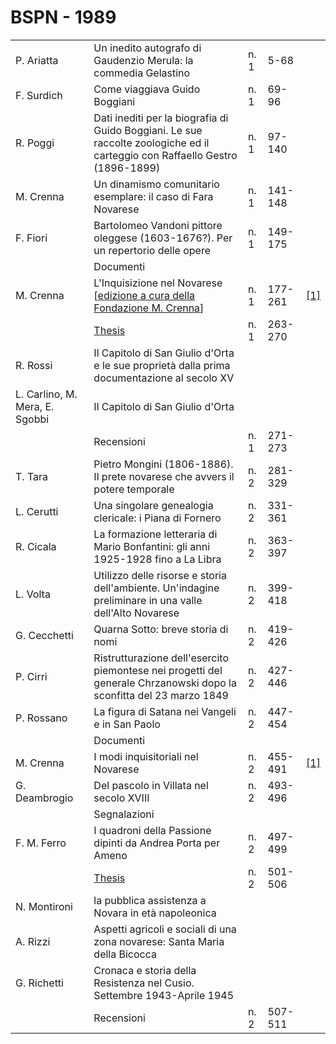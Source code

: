 # BSPN - 1989

<table>
    <tr>
        <td>P. Ariatta</td>
        <td>Un inedito autografo di Gaudenzio Merula: la commedia Gelastino</td>
        <td>n. 1</td>
        <td>5-68</td>
        <td></td>
    </tr>
    <tr>
        <td>F. Surdich</td>
        <td>Come viaggiava Guido Boggiani</td>
        <td>n. 1</td>
        <td>69-96</td>
        <td></td>
    </tr>
    <tr>
        <td>R. Poggi</td>
        <td>Dati inediti per la biografia di Guido Boggiani. Le sue raccolte zoologiche ed il carteggio con Raffaello
            Gestro (1896-1899)
        </td>
        <td>n. 1</td>
        <td>97-140</td>
        <td></td>
    </tr>
    <tr>
        <td>M. Crenna</td>
        <td>Un dinamismo comunitario esemplare: il caso di Fara Novarese</td>
        <td>n. 1</td>
        <td>141-148</td>
        <td></td>
    </tr>
    <tr>
        <td>F. Fiori</td>
        <td>Bartolomeo Vandoni pittore oleggese (1603-1676?). Per un repertorio delle opere</td>
        <td>n. 1</td>
        <td>149-175</td>
        <td></td>
    </tr>
    <tr>
        <td></td>
        <td>Documenti</td>
        <td></td>
        <td></td>
    </tr>
    <tr>
        <td>M. Crenna</td>
        <td>L'Inquisizione nel Novarese [<a
                href="http://progettofondazionedonmariocrenna.oneminutesite.it/files/2015/05/19/21-L_Inquisizione_nel_novarese.pdf"
                target="_blank">edizione a cura della Fondazione M. Crenna</a>]
        </td>
        <td>n. 1</td>
        <td>177-261</td>
        <td><a href="https://en.calameo.com/read/004733128fe1225dd870e">[1]</a></td>
    </tr>
    <tr>
        <td></td>
        <td><a href="http://www.ssno.it/BSPNo/bspn_thesis.html#1989">Thesis</a></td>
        <td>n. 1</td>
        <td>263-270</td>
        <td></td>
    </tr>
    <tr>
        <td>R. Rossi</td>
        <td>Il Capitolo di San Giulio d'Orta e le sue propriet&agrave; dalla prima documentazione al secolo XV</td>
        <td></td>
        <td></td>
    </tr>
    <tr>
        <td>L. Carlino, M. Mera, E. Sgobbi</td>
        <td>Il Capitolo di San Giulio d'Orta</td>
        <td></td>
        <td></td>
    </tr>
    <tr>
        <td></td>
        <td>Recensioni</td>
        <td>n. 1</td>
        <td>271-273</td>
        <td></td>
    </tr>
    <tr>
        <td>T. Tara</td>
        <td>Pietro Mongini (1806-1886). Il prete novarese che avvers il potere temporale</td>
        <td>n. 2</td>
        <td>281-329</td>
        <td></td>
    </tr>
    <tr>
        <td>L. Cerutti</td>
        <td>Una singolare genealogia clericale: i Piana di Fornero</td>
        <td>n. 2</td>
        <td>331-361</td>
        <td></td>
    </tr>
    <tr>
        <td>R. Cicala</td>
        <td>La formazione letteraria di Mario Bonfantini: gli anni 1925-1928 fino a La Libra</td>
        <td>n. 2</td>
        <td>363-397</td>
        <td></td>
    </tr>
    <tr>
        <td>L. Volta</td>
        <td>Utilizzo delle risorse e storia dell'ambiente. Un'indagine preliminare in una valle dell'Alto Novarese</td>
        <td>n. 2</td>
        <td>399-418</td>
        <td></td>
    </tr>
    <tr>
        <td>G. Cecchetti</td>
        <td>Quarna Sotto: breve storia di nomi</td>
        <td>n. 2</td>
        <td>419-426</td>
        <td></td>
    </tr>
    <tr>
        <td>P. Cirri</td>
        <td>Ristrutturazione dell'esercito piemontese nei progetti del generale Chrzanowski dopo la sconfitta del 23
            marzo 1849
        </td>
        <td>n. 2</td>
        <td>427-446</td>
        <td></td>
    </tr>
    <tr>
        <td>P. Rossano</td>
        <td>La figura di Satana nei Vangeli e in San Paolo</td>
        <td>n. 2</td>
        <td>447-454</td>
        <td></td>
    </tr>
    <tr>
        <td></td>
        <td>Documenti</td>
        <td></td>
        <td></td>
    </tr>
    <tr>
        <td>M. Crenna</td>
        <td>I modi inquisitoriali nel Novarese</td>
        <td>n. 2</td>
        <td>455-491</td>
        <td><a href="https://www.calameo.com/read/004733128fe1225dd870e">[1]</a></td>
    </tr>
    <tr>
        <td>G. Deambrogio</td>
        <td>Del pascolo in Villata nel secolo XVIII</td>
        <td>n. 2</td>
        <td>493-496</td>
        <td></td>
    </tr>
    <tr>
        <td></td>
        <td>Segnalazioni</td>
        <td></td>
        <td></td>
    </tr>
    <tr>
        <td>F. M. Ferro</td>
        <td>I quadroni della Passione dipinti da Andrea Porta per Ameno</td>
        <td>n. 2</td>
        <td>497-499</td>
        <td></td>
    </tr>
    <tr>
        <td></td>
        <td><a href="http://www.ssno.it/BSPNo/bspn_thesis.html#1989">Thesis</a></td>
        <td>n. 2</td>
        <td>501-506</td>
        <td></td>
    </tr>
    <tr>
        <td>N. Montironi</td>
        <td>la pubblica assistenza a Novara in et&agrave; napoleonica</td>
        <td></td>
        <td></td>
    </tr>
    <tr>
        <td>A. Rizzi</td>
        <td>Aspetti agricoli e sociali di una zona novarese: Santa Maria della Bicocca</td>
        <td></td>
        <td></td>
    </tr>
    <tr>
        <td>G. Richetti</td>
        <td>Cronaca e storia della Resistenza nel Cusio. Settembre 1943-Aprile 1945</td>
        <td></td>
        <td></td>
    </tr>
    <tr>
        <td></td>
        <td>Recensioni</td>
        <td>n. 2</td>
        <td>507-511</td>
        <td></td>
    </tr>
</table>